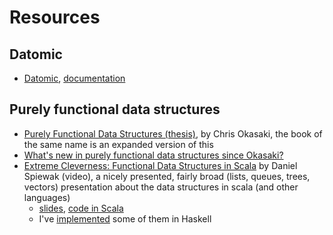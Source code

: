 # Resources

## Datomic

* [Datomic](http://datomic.com), [documentation](http://docs.datomic.com)

## Purely functional data structures

* [Purely Functional Data Structures (thesis)](https://www.cs.cmu.edu/~rwh/theses/okasaki.pdf), by Chris Okasaki, the book of the same name is an expanded version of this
* [What's new in purely functional data structures since Okasaki?](http://cstheory.stackexchange.com/questions/1539/whats-new-in-purely-functional-data-structures-since-okasaki)
* [Extreme Cleverness: Functional Data Structures in Scala](http://www.infoq.com/presentations/Functional-Data-Structures-in-Scala) by Daniel Spiewak (video), a nicely presented, fairly broad (lists, queues, trees, vectors) presentation about the data structures in scala (and other languages)
    - [slides](http://dl.dropbox.com/u/1679797/NE%20Scala/Extreme%20Cleverness.pdf), [code in Scala](https://github.com/djspiewak/extreme-cleverness/)
    - I've [implemented](https://github.com/heyLu/lp/blob/master/hs/DataStructures.hs) some of them in Haskell
